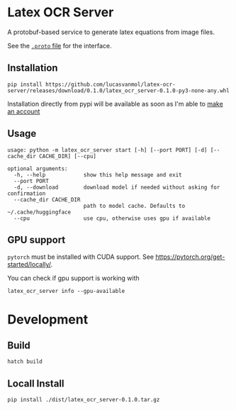 # Latex OCR Server

A protobuf-based service to generate latex equations from image files.

See the [`.proto` file](https://github.com/lucasvanmol/latex-ocr-server/blob/0.1.0/src/latex_ocr_server/protos/latex_ocr.proto) for the interface.

## Installation

```
pip install https://github.com/lucasvanmol/latex-ocr-server/releases/download/0.1.0/latex_ocr_server-0.1.0-py3-none-any.whl
```

Installation directly from pypi will be available as soon as I'm able to [make an account](https://status.python.org/incidents/0th66lc1l8by)

## Usage

```
usage: python -m latex_ocr_server start [-h] [--port PORT] [-d] [--cache_dir CACHE_DIR] [--cpu]

optional arguments:
  -h, --help            show this help message and exit
  --port PORT
  -d, --download        download model if needed without asking for confirmation
  --cache_dir CACHE_DIR
                        path to model cache. Defaults to ~/.cache/huggingface
  --cpu                 use cpu, otherwise uses gpu if available
```

## GPU support

`pytorch` must be installed with CUDA support. See https://pytorch.org/get-started/locally/.

You can check if gpu support is working with 
```
latex_ocr_server info --gpu-available
```

# Development 

## Build

```
hatch build
```

## Locall Install

```
pip install ./dist/latex_ocr_server-0.1.0.tar.gz
```
